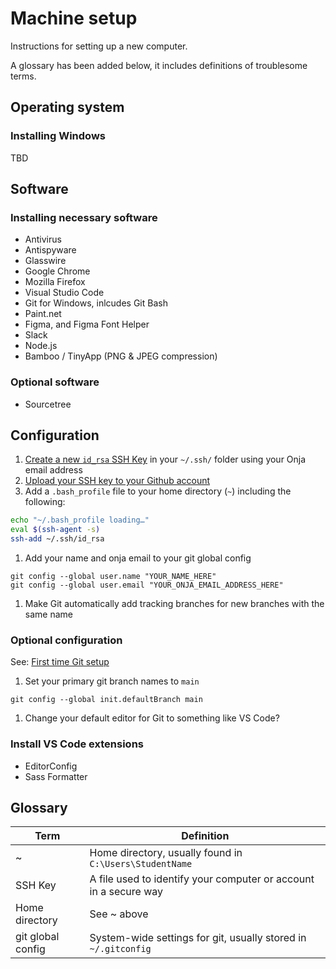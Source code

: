 # Machine setup

Instructions for setting up a new computer.

A glossary has been added below, it includes definitions of troublesome terms.



## Operating system

### Installing Windows

TBD

## Software

### Installing necessary software

- Antivirus
- Antispyware
- Glasswire
- Google Chrome
- Mozilla Firefox
- Visual Studio Code
- Git for Windows, inlcudes Git Bash
- Paint.net
- Figma, and Figma Font Helper
- Slack
- Node.js
- Bamboo / TinyApp (PNG & JPEG compression)

### Optional software

- Sourcetree

## Configuration

1. [Create a new `id_rsa` SSH Key](https://docs.github.com/en/github/authenticating-to-github/generating-a-new-ssh-key-and-adding-it-to-the-ssh-agent) in your `~/.ssh/` folder using your Onja email address
1. [Upload your SSH key to your Github account](https://docs.github.com/en/github/authenticating-to-github/adding-a-new-ssh-key-to-your-github-account)
1. Add a `.bash_profile` file to your home directory (`~`) including the following:

```sh
echo "~/.bash_profile loading…"
eval $(ssh-agent -s)
ssh-add ~/.ssh/id_rsa
```

1. Add your name and onja email to your git global config

```
git config --global user.name "YOUR_NAME_HERE"
git config --global user.email "YOUR_ONJA_EMAIL_ADDRESS_HERE"
```

1. Make Git automatically add tracking branches for new branches with the same name


### Optional configuration

See: [First time Git setup](https://git-scm.com/book/en/v2/Getting-Started-First-Time-Git-Setup)

1. Set your primary git branch names to `main`

```
git config --global init.defaultBranch main
```

1. Change your default editor for Git to something like VS Code?


### Install VS Code extensions

- EditorConfig
- Sass Formatter


## Glossary

Term | Definition
--- | ---
~ | Home directory, usually found in `C:\Users\StudentName`
SSH Key |  A file used to identify your computer or account in a secure way
Home directory | See ~ above
git global config | System-wide settings for git, usually stored in `~/.gitconfig`
